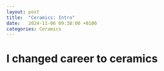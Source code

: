 ```yaml
---
layout: post
title:  "Ceramics: Intro"
date:   2024-11-06 09:38:00 +0100
categories: Ceramics
---
```


# I changed career to ceramics

